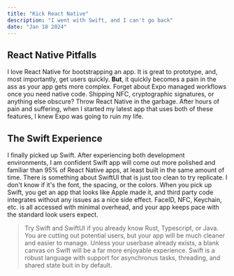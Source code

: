```yaml
---
title: "Kick React Native"
description: "I went with Swift, and I can't go back"
date: "Jan 18 2024"
---
```



## React Native Pitfalls

I love React Native for bootstrapping an app. It is great to prototype, and, most importantly, get users quickly. 
**But**, it quickly becomes a pain in the ass as your app gets more complex. Forget about Expo managed workflows once you need native code. Shipping NFC, cryptographic signatures, or anything else obscure? Throw React Native in the garbage. After hours of pain and suffering, when I started my latest app that uses both of these features, I knew Expo was going to ruin my life.

## The Swift Experience

I finally picked up Swift. After experiencing both development environments, I am confident Swift app will come out more polished and familiar than 95% of React Native apps, at least built in the same amount of time. There is something about SwiftUI that is just too clean to try replicate. I don't know if it's the font, the spacing, or the colors. When you pick up Swift, you get an app that looks like Apple made it, and third party code integrates without any issues as a nice side effect. FaceID, NFC, Keychain, etc. is all accessed with minimal overhead, and your app keeps pace with the standard look users expect. 

> Try Swift and SwiftUI if you already know Rust, Typescript, or Java. 
> You are cutting out potential users, but your app will be much cleaner and easier to manage.
> Unless your userbase already exists, a blank canvas on Swift will be a far more enjoyable experience.
> Swift is a robust language with support for asynchronus tasks, threading, and shared state buit in by default.